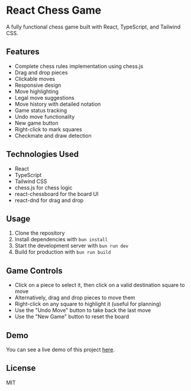 # React Chess Game

A fully functional chess game built with React, TypeScript, and Tailwind CSS.

## Features

- Complete chess rules implementation using chess.js
- Drag and drop pieces
- Clickable moves
- Responsive design
- Move highlighting
- Legal move suggestions
- Move history with detailed notation
- Game status tracking
- Undo move functionality
- New game button
- Right-click to mark squares
- Checkmate and draw detection

## Technologies Used

- React
- TypeScript
- Tailwind CSS
- chess.js for chess logic
- react-chessboard for the board UI
- react-dnd for drag and drop

## Usage

1. Clone the repository
2. Install dependencies with `bun install`
3. Start the development server with `bun run dev`
4. Build for production with `bun run build`

## Game Controls

- Click on a piece to select it, then click on a valid destination square to move
- Alternatively, drag and drop pieces to move them
- Right-click on any square to highlight it (useful for planning)
- Use the "Undo Move" button to take back the last move
- Use the "New Game" button to reset the board

## Demo

You can see a live demo of this project [here](https://chess2pro.netlify.app/).

## License

MIT
